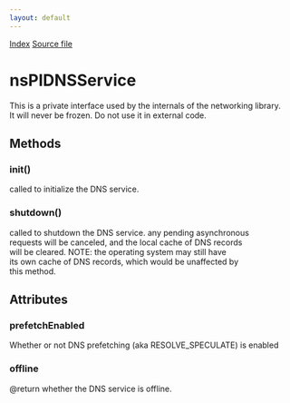 ```yaml
---
layout: default
---
```

<div id='links'><a href="../index.html">Index</a>
<a href="http://dxr.mozilla.org/mozilla-central/source/netwerk/dns/nsPIDNSService.idl">Source file</a>
</div>

# nsPIDNSService #
  
This is a private interface used by the internals of the networking library.  
It will never be frozen.  Do not use it in external code.  
  

## Methods ##

### init() ###
  
called to initialize the DNS service.  
  

### shutdown() ###
  
called to shutdown the DNS service.  any pending asynchronous  
requests will be canceled, and the local cache of DNS records  
will be cleared.  NOTE: the operating system may still have  
its own cache of DNS records, which would be unaffected by  
this method.  
  

## Attributes ##

### prefetchEnabled ###
  
Whether or not DNS prefetching (aka RESOLVE_SPECULATE) is enabled  
  

### offline ###
  
@return whether the DNS service is offline.  
  
